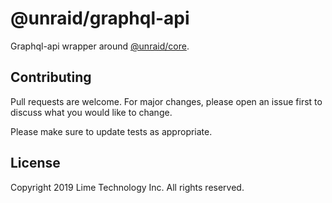 # @unraid/graphql-api

Graphql-api wrapper around [@unraid/core](https://github.com/unraid/core).

## Contributing
Pull requests are welcome. For major changes, please open an issue first to discuss what you would like to change.

Please make sure to update tests as appropriate.

## License
Copyright 2019 Lime Technology Inc. All rights reserved.